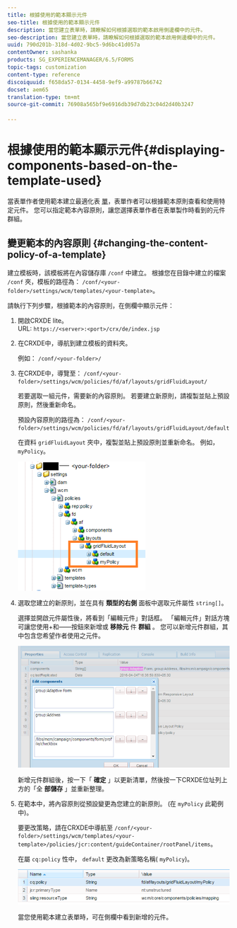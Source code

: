 ```yaml
---
title: 根據使用的範本顯示元件
seo-title: 根據使用的範本顯示元件
description: 當您建立表單時，請瞭解如何根據選取的範本啟用側邊欄中的元件。
seo-description: 當您建立表單時，請瞭解如何根據選取的範本啟用側邊欄中的元件。
uuid: 790d201b-318d-4d02-9bc5-9d6bc41d057a
contentOwner: sashanka
products: SG_EXPERIENCEMANAGER/6.5/FORMS
topic-tags: customization
content-type: reference
discoiquuid: f658da57-0134-4458-9ef9-a99787b66742
docset: aem65
translation-type: tm+mt
source-git-commit: 76908a565bf9e6916db39d7db23c04d2d40b3247

---
```



# 根據使用的範本顯示元件{#displaying-components-based-on-the-template-used}

當表單作者使用範本建立最適化表 [單](../../forms/using/template-editor.md)，表單作者可以根據範本原則查看和使用特定元件。 您可以指定範本內容原則，讓您選擇表單作者在表單製作時看到的元件群組。

## 變更範本的內容原則 {#changing-the-content-policy-of-a-template}

建立模板時，該模板將在內容儲存庫 `/conf` 中建立。 根據您在目錄中建立的檔案 `/conf` 夾，模板的路徑為： `/conf/<your-folder>/settings/wcm/templates/<your-template>`。

請執行下列步驟，根據範本的內容原則，在側欄中顯示元件：

1. 開啟CRXDE lite。\
   URL: `https://<server>:<port>/crx/de/index.jsp`
1. 在CRXDE中，導航到建立模板的資料夾。

   例如： `/conf/<your-folder>/`

1. 在CRXDE中，導覽至： `/conf/<your-folder>/settings/wcm/policies/fd/af/layouts/gridFluidLayout/`

   若要選取一組元件，需要新的內容原則。 若要建立新原則，請複製並貼上預設原則，然後重新命名。

   預設內容原則的路徑為： `/conf/<your-folder>/settings/wcm/policies/fd/af/layouts/gridFluidLayout/default`

   在資料 `gridFluidLayout` 夾中，複製並貼上預設原則並重新命名。 例如， `myPolicy`。

   ![複製預設策略](assets/crx-default1.png)

1. 選取您建立的新原則，並在具有 **類型的右側** 面板中選取元件屬性 `string[]`。

   選擇並開啟元件屬性後，將看到「編輯元件」對話框。 「編輯元件」對話方塊可讓您使用+和——按鈕來新增或 **移除元** 件 **群組** 。 您可以新增元件群組，其中包含您希望作者使用之元件。

   ![在策略中添加或刪除元件](assets/add-components-list1.png)

   新增元件群組後，按一下「 **確定** 」以更新清單，然後按一下CRXDE位址列上方的「全 **部儲存** 」並重新整理。

1. 在範本中，將內容原則從預設變更為您建立的新原則。 (在 `myPolicy` 此範例中)。

   要更改策略，請在CRXDE中導航至 `/conf/<your-folder>/settings/wcm/templates/<your-template>/policies/jcr:content/guideContainer/rootPanel/items`。

   在屬 `cq:policy` 性中， `default` 更改為新策略名稱( `myPolicy`)。

   ![更新的範本內容原則](assets/updated-policy.png)

   當您使用範本建立表單時，可在側欄中看到新增的元件。

